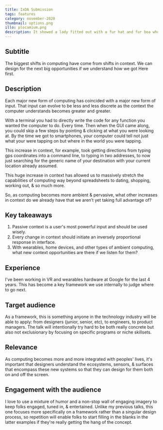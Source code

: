 ```yaml
---
title: IxDA Submission
tags: features
category: november-2020
thumbnail: options.png
illo: plocamium.png
description: It showed a lady fitted out with a fur hat and fur boa who sat upright, raising a heavy fur muff that covered the whole of her lower arm towards the viewer. Gregor then turned to look out the window at the dull weather. Drops of rain could be heard hitting the pane, which made him feel quite sad.
---
```


## Subtitle
The biggest shifts in computing have come from shifts in context. We can design for the next big opportunities if we understand how we got Here first.

## Description
Each major new form of computing has coincided with a major new form of input. That input can evolve to be less and less discrete as the context the computer understands becomes greater and greater.

With a terminal you had to directly write the code for any function you wanted the computer to do. Every time. Then when the GUI came along, you could skip a few steps by pointing & clicking at what you were looking at. By the time we got to smartphones, your computer could tell not just what your were tapping on but where in the world you were tapping.

This increase in context, for example, took getting directions from typing gps coordinates into a command line, to typing in two addresses, to now just searching for the generic name of your destination with your current location already assumed.

This huge increase in context has allowed us to massively stretch the capabilities of computing way beyond spreadsheets to dating, shopping, working out, & so much more. 

So, as computing becomes more ambient & pervasive, what other increases in context do we already have that we aren’t yet taking full advantage of?

## Key takeaways
1. Passive context is a user's most powerful input and should be used wisely.
2. Every change in context should initiate an inversely proportional response in interface.
3. With wearables, home devices, and other types of ambient computing, what new context opportunities are there if we listen for them?

## Experience
I've been working in VR and wearables hardware at Google for the last 4 years. This has become a key framework we use internally to judge where to go next.

## Target audience
As a framework, this is something anyone in the technology industry will be able to apply: from designers (junior, senior, etc), to engineers, to product managers. The talk will intentionally try hard to be both really concrete but also not exclusionary by focusing on specific programs or niche skillsets.

## Relevance
As computing becomes more and more integrated with peoples' lives, it's important that designers understand the ecosystems, sensors, & surfaces that encompass these new systems so that they can design for them both on and off the screen.

## Engagement with the audience
I love to use a mixture of humor and a non-stop wall of engaging imagery to keep folks engaged, tuned in, & entertained. Unlike my previous talks, this one focuses more specifically on a framework rather than a singular design process, so repetition will enable folks to start filling in the blanks in the latter examples if they're really getting the hang of the concept. 
